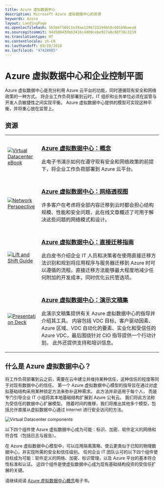 ```yaml
---
title: Azure 虚拟数据中心
description: Microsoft Azure 虚拟数据中心的资源
keywords: Azure
layout: LandingPage
ms.openlocfilehash: 5b5b6f58911e39ae1296722194b58c601b9baea8
ms.sourcegitcommit: 94d50043db63416c4d00cebe927a0c88f78c3219
ms.translationtype: HT
ms.contentlocale: zh-CN
ms.lasthandoff: 09/28/2018
ms.locfileid: "47428085"
---
```

# <a name="azure-virtual-datacenter-and-the-enterprise-control-plane"></a>Azure 虚拟数据中心和企业控制平面

Azure 虚拟数据中心是充分利用 Azure 云平台的功能，同时遵循现有安全和网络政策的一种方式。 将企业工作负荷部署到云时，IT 组织和业务单位必须在监管与开发人员敏捷性之间实现平衡。 Azure 虚拟数据中心提供的模型可实现这种平衡，并将重心放在监管上。
 
## <a name="resources"></a>资源
<table>
<tr>
    <td style="width: 64px; vertical-align: middle;"><a href="https://aka.ms/VDC/Concepts"><img src="../_images/virtual-datacenter.svg" alt="Virtual Datacenter eBook" /></a></td>
    <td>
        <h3><a href="https://aka.ms/VDC/Concepts">Azure 虚拟数据中心：概念</a></h3>
        <p>此电子书演示如何在遵守现有安全和网络政策的前提下，将企业工作负荷部署到 Azure 云平台。</p>
    </td>
</tr>
<tr>
    <td style="width: 64px; vertical-align: middle;"><a href="/azure/networking/networking-virtual-datacenter"><img src="./images/vdc-network.png" alt="Network Perspective" /></a></td>
    <td>
        <h3><a href="networking-virtual-datacenter.md">Azure 虚拟数据中心：网络透视图</a></h3>
        <p>许多客户在考虑将全部内容迁移到云时都会担心结构规模、性能和安全问题，此在线文章概述了可用于解决这些问题的网络模式和设计。</p>
    </td>
</tr>
<tr>
    <td style="width: 64px; vertical-align: middle;"><a href="https://aka.ms/VDC/Lift"><img src="./images/vdc-lift-and-shift.png" alt="Lift and Shift Guide" /></a></td>
    <td>
        <h3><a href="https://aka.ms/VDC/Lift">Azure 虚拟数据中心：直接迁移指南</a></h3>
        <p>此白皮书介绍企业 IT 人员和决策者在使用直接迁移方法识别和规划将应用程序与服务器迁移到 Azure 时可以遵循的流程。直接迁移方法能够最大程度地减少任何附加的开发成本，同时优化云托管选项。</p>
    </td>
</tr>
<tr>
    <td style="width: 64px; vertical-align: middle;"><a href="https://aka.ms/VDC/Deck"><img src="./images/vdc-deck.png" alt="Presentation Deck" /></a></td>
    <td>
        <h3><a href="https://aka.ms/VDC/Deck">Azure 虚拟数据中心：演示文稿集</a></h3>
        <p>此演示文稿集提供有关 Azure 虚拟数据中心的指导并介绍其工具。 内容包括 VDC 目标、客户驱动因素、Azure 区域、VDC 自动化的要素、实业化和受信任的 Azure VDC，最后围绕针对 CIO 指导提供一个行动计划。 此外还提供支持和培训信息。</p>
    </td>
</tr>
</table>

## <a name="what-is-the-azure-virtual-datacenter"></a>什么是 Azure 虚拟数据中心？

将工作负荷部署到云之前，需要在云中建立并维持某种信任，这种信任的程度等同于对现有数据中心的信任。 第一个 Azure 虚拟数据中心模型的指导旨在通过对虚拟基础结构采用某种锁定方法来弥补这种需求。 此方法并非适用于每个人， 而是专门引导企业 IT 小组将其本地基础结构扩展到 Azure 公有云。 我们将此方法称为受信任的数据中心扩展模型。 随着时间的推移，我们将推出其他多个模型，包括允许直接从虚拟数据中心通过 Internet 进行安全访问的方法。

<img src="./images/vdc-components.svg" alt="Virtual Datacenter components" style="max-width:700px;"/>

以下四个组件使 Azure 虚拟数据中心成为可能：标识、加密、软件定义的网络和符合性（包括日志与报告）。

在 Azure 虚拟数据中心模型中，可以应用隔离策略、使云更类似于已知的物理数据中心，并实现所需的安全和信任级别。 任何企业 IT 团队认可的以下四个组件使目标成为可能：软件定义的网络、加密、标识管理，以及 Azure 平台的基本符合性标准和认证。 这四个组件是使虚拟数据中心成为现有基础结构投资的受信任扩展的关键。


请继续阅读 <a href="https://aka.ms/VDC/eBook">Azure 虚拟数据中心概念</a>电子书。
